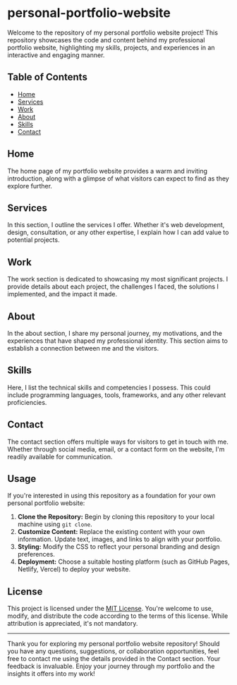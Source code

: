 # personal-portfolio-website

Welcome to the repository of my personal portfolio website project! This repository showcases the code and content behind my professional portfolio website, highlighting my skills, projects, and experiences in an interactive and engaging manner.

## Table of Contents

- [Home](#home)
- [Services](#services)
- [Work](#work)
- [About](#about)
- [Skills](#skills)
- [Contact](#contact)


## Home

The home page of my portfolio website provides a warm and inviting introduction, along with a glimpse of what visitors can expect to find as they explore further.

## Services

In this section, I outline the services I offer. Whether it's web development, design, consultation, or any other expertise, I explain how I can add value to potential projects.

## Work

The work section is dedicated to showcasing my most significant projects. I provide details about each project, the challenges I faced, the solutions I implemented, and the impact it made.

## About

In the about section, I share my personal journey, my motivations, and the experiences that have shaped my professional identity. This section aims to establish a connection between me and the visitors.

## Skills

Here, I list the technical skills and competencies I possess. This could include programming languages, tools, frameworks, and any other relevant proficiencies.

## Contact

The contact section offers multiple ways for visitors to get in touch with me. Whether through social media, email, or a contact form on the website, I'm readily available for communication.

## Usage

If you're interested in using this repository as a foundation for your own personal portfolio website:

1. **Clone the Repository:** Begin by cloning this repository to your local machine using `git clone`.
2. **Customize Content:** Replace the existing content with your own information. Update text, images, and links to align with your portfolio.
3. **Styling:** Modify the CSS to reflect your personal branding and design preferences.
4. **Deployment:** Choose a suitable hosting platform (such as GitHub Pages, Netlify, Vercel) to deploy your website.

## License

This project is licensed under the [MIT License](LICENSE). You're welcome to use, modify, and distribute the code according to the terms of this license. While attribution is appreciated, it's not mandatory.

---

Thank you for exploring my personal portfolio website repository! Should you have any questions, suggestions, or collaboration opportunities, feel free to contact me using the details provided in the Contact section. Your feedback is invaluable. Enjoy your journey through my portfolio and the insights it offers into my work!
